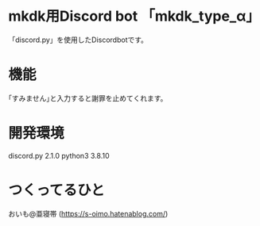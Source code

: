 # mkdk用Discord bot 「mkdk_type_α」
「discord.py」を使用したDiscordbotです。

# 機能
｢すみません｣と入力すると謝罪を止めてくれます。

# 開発環境
discord.py 2.1.0 
python3 3.8.10

# つくってるひと
おいも@亜寝帯 (https://s-oimo.hatenablog.com/)

